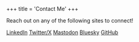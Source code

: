 +++
title = 'Contact Me'
+++

Reach out on any of the following sites to connect!

[LinkedIn](https://www.linkedin.com/in/rmast)
[Twitter/X](https://x.com/rmast)
[Mastodon](infosec.exchange/@rmast)
[Bluesky](https://rmast.bsky.social)
[GitHub](https://github.com/nightlark/)
